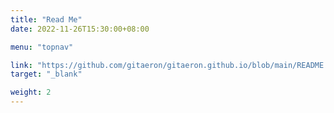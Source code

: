 ```yaml
---
title: "Read Me"
date: 2022-11-26T15:30:00+08:00

menu: "topnav"

link: "https://github.com/gitaeron/gitaeron.github.io/blob/main/README.en.md"
target: "_blank"

weight: 2
---
```

